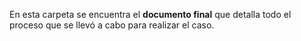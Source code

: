 En esta carpeta se encuentra el __documento final__ que detalla todo el proceso que se llevó a cabo para realizar el caso. 
